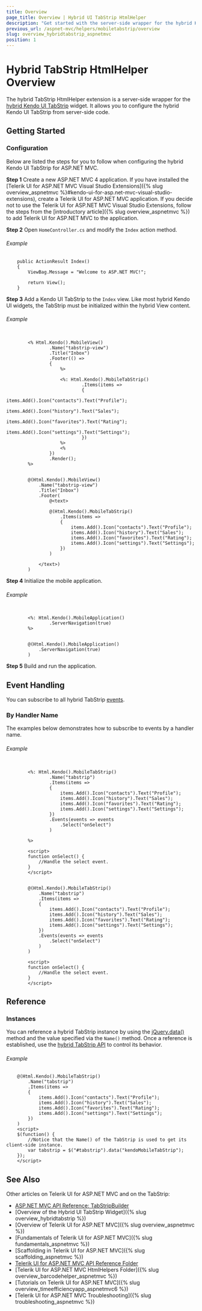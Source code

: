 ```yaml
---
title: Overview
page_title: Overview | Hybrid UI TabStrip HtmlHelper
description: "Get started with the server-side wrapper for the hybrid Kendo UI TabStrip widget for ASP.NET MVC."
previous_url: /aspnet-mvc/helpers/mobiletabstrip/overview
slug: overview_hybridtabstrip_aspnetmvc
position: 1
---
```


# Hybrid TabStrip HtmlHelper Overview

The hybrid TabStrip HtmlHelper extension is a server-side wrapper for the [hybrid Kendo UI TabStrip](http://demos.telerik.com/kendo-ui/m/index#mobile-tabstrip/index) widget. It allows you to configure the hybrid Kendo UI TabStrip from server-side code.

## Getting Started

### Configuration

Below are listed the steps for you to follow when configuring the hybrid Kendo UI TabStrip for ASP.NET MVC.

**Step 1** Create a new ASP.NET MVC 4 application. If you have installed the [Telerik UI for ASP.NET MVC Visual Studio Extensions]({% slug overview_aspnetmvc %}#kendo-ui-for-asp.net-mvc-visual-studio-extensions), create a Telerik UI for ASP.NET MVC application. If you decide not to use the Telerik UI for ASP.NET MVC Visual Studio Extensions, follow the steps from the [introductory article]({% slug overview_aspnetmvc %}) to add Telerik UI for ASP.NET MVC to the application.

**Step 2** Open `HomeController.cs` and modify the `Index` action method.

###### Example

        public ActionResult Index()
        {
            ViewBag.Message = "Welcome to ASP.NET MVC!";

            return View();
        }

**Step 3** Add a Kendo UI TabStrip to the `Index` view. Like most hybrid Kendo UI widgets, the TabStrip must be initialized within the hybrid View content.

###### Example

```tab-ASPX

        <% Html.Kendo().MobileView()
                .Name("tabstrip-view")
                .Title("Inbox")
                .Footer(() =>
                {
                    %>

                    <%: Html.Kendo().MobileTabStrip()
                            .Items(items =>
                            {
                                items.Add().Icon("contacts").Text("Profile");
                                items.Add().Icon("history").Text("Sales");
                                items.Add().Icon("favorites").Text("Rating");
                                items.Add().Icon("settings").Text("Settings");
                            })
                    %>
                    <%
                })
                .Render();
        %>
```
```tab-Razor

        @(Html.Kendo().MobileView()
            .Name("tabstrip-view")
            .Title("Inbox")
            .Footer(
                @<text>

                @(Html.Kendo().MobileTabStrip()
                    .Items(items =>
                    {
                        items.Add().Icon("contacts").Text("Profile");
                        items.Add().Icon("history").Text("Sales");
                        items.Add().Icon("favorites").Text("Rating");
                        items.Add().Icon("settings").Text("Settings");
                    })
                )

            </text>)
        )
```

**Step 4** Initialize the mobile application.

###### Example

```tab-ASPX

        <%: Html.Kendo().MobileApplication()
                .ServerNavigation(true)
        %>
```
```tab-Razor

        @(Html.Kendo().MobileApplication()
            .ServerNavigation(true)
        )
```

**Step 5** Build and run the application.

## Event Handling

You can subscribe to all hybrid TabStrip [events](/api/javascript/mobile/ui/tabstrip#events).

### By Handler Name

The examples below demonstrates how to subscribe to events by a handler name.

###### Example

```tab-ASPX

        <%: Html.Kendo().MobileTabStrip()
                .Name("tabstrip")
                .Items(items =>
                {
                    items.Add().Icon("contacts").Text("Profile");
                    items.Add().Icon("history").Text("Sales");
                    items.Add().Icon("favorites").Text("Rating");
                    items.Add().Icon("settings").Text("Settings");
                })
                .Events(events => events
                    .Select("onSelect")
                )

        %>

        <script>
        function onSelect() {
            //Handle the select event.
        }
        </script>
```
```tab-Razor

        @(Html.Kendo().MobileTabStrip()
            .Name("tabstrip")
            .Items(items =>
            {
                items.Add().Icon("contacts").Text("Profile");
                items.Add().Icon("history").Text("Sales");
                items.Add().Icon("favorites").Text("Rating");
                items.Add().Icon("settings").Text("Settings");
            })
            .Events(events => events
                .Select("onSelect")
            )
        )

        <script>
        function onSelect() {
            //Handle the select event.
        }
        </script>
```

## Reference

### Instances

You can reference a hybrid TabStrip instance by using the [jQuery.data()](http://api.jquery.com/jQuery.data/) method and the value specified via the `Name()` method. Once a reference is established, use the [hybrid TabStrip API](/api/javascript/mobile/ui/tabstrip#methods) to control its behavior.

###### Example

        @(Html.Kendo().MobileTabStrip()
            .Name("tabstrip")
            .Items(items =>
            {
                items.Add().Icon("contacts").Text("Profile");
                items.Add().Icon("history").Text("Sales");
                items.Add().Icon("favorites").Text("Rating");
                items.Add().Icon("settings").Text("Settings");
            })
        )
        <script>
        $(function() {
            //Notice that the Name() of the TabStrip is used to get its client-side instance.
            var tabstrip = $("#tabstrip").data("kendoMobileTabStrip");
        });
        </script>

## See Also

Other articles on Telerik UI for ASP.NET MVC and on the TabStrip:

* [ASP.NET MVC API Reference: TabStripBuilder](/api/aspnet-mvc/Kendo.Mvc.UI.Fluent/MobileTabStripBuilder)
* [Overview of the Hybrid UI TabStrip Widget]({% slug overview_hybridtabstrip %})
* [Overview of Telerik UI for ASP.NET MVC]({% slug overview_aspnetmvc %})
* [Fundamentals of Telerik UI for ASP.NET MVC]({% slug fundamentals_aspnetmvc %})
* [Scaffolding in Telerik UI for ASP.NET MVC]({% slug scaffolding_aspnetmvc %})
* [Telerik UI for ASP.NET MVC API Reference Folder](/api/aspnet-mvc/Kendo.Mvc/AggregateFunction)
* [Telerik UI for ASP.NET MVC HtmlHelpers Folder]({% slug overview_barcodehelper_aspnetmvc %})
* [Tutorials on Telerik UI for ASP.NET MVC]({% slug overview_timeefficiencyapp_aspnetmvc6 %})
* [Telerik UI for ASP.NET MVC Troubleshooting]({% slug troubleshooting_aspnetmvc %})
